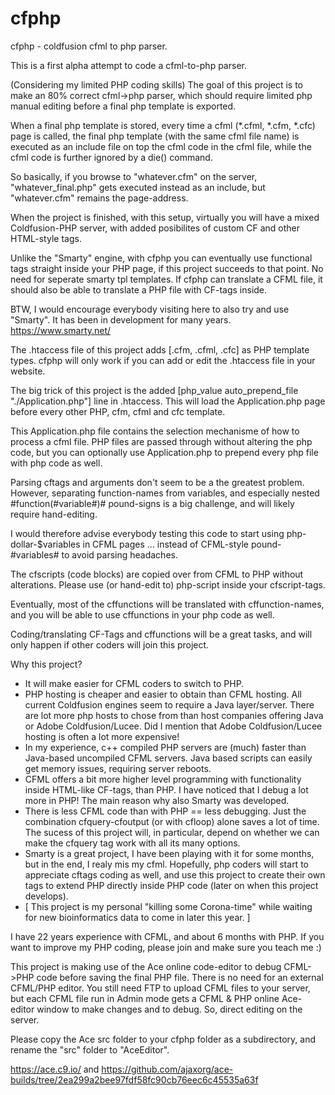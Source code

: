 # cfphp
cfphp - coldfusion cfml to php parser.

This is a first alpha attempt to code a cfml-to-php parser.

(Considering my limited PHP coding skills) The goal of this project is to make an 80% correct cfml->php parser, which should require limited php manual editing before a final php template is exported.

When a final php template is stored, every time a cfml (*.cfml, *.cfm, *.cfc) page is called, the final php template (with the same cfml file name) is executed as an include file on top the cfml code in the cfml file, while the cfml code is further ignored by a die() command.

So basically, if you browse to "whatever.cfm" on the server, "whatever_final.php" gets executed instead as an include, but "whatever.cfm" remains the page-address. 

When the project is finished, with this setup, virtually you will have a mixed Coldfusion-PHP server, with added posibilites of custom CF and other HTML-style tags.

Unlike the "Smarty" engine, with cfphp you can eventually use functional tags straight inside your PHP page, if this project succeeds to that point. No need for seperate smarty tpl templates. If cfphp can translate a CFML file, it should also be able to translate a PHP file with CF-tags inside.

BTW, I would encourage everybody visiting here to also try and use "Smarty". It has been in development for many years. https://www.smarty.net/


The .htaccess file of this project adds [.cfm, .cfml, .cfc] as PHP template types. cfphp will only work if you can add or edit the .htaccess file in your website.

The big trick of this project is the added [php_value auto_prepend_file "./Application.php"] line in .htaccess. This will load the Application.php page before every other PHP, cfm, cfml and cfc template. 

This Application.php file contains the selection mechanisme of how to process a cfml file. PHP files are passed through without altering the php code, but you can optionally use Application.php to prepend every php file with php code as well.


Parsing cftags and arguments don't seem to be a the greatest problem. However, separating function-names from variables, and especially nested #function(#variable#)# pound-signs is a big challenge, and will likely require hand-editing. 

I would therefore advise everybody testing this code to start using php-dollar-$variables in CFML pages ... instead of CFML-style pound-#variables# to avoid parsing headaches.

The cfscripts (code blocks) are copied over from CFML to PHP without alterations. Please use (or hand-edit to) php-script inside your cfscript-tags. 

Eventually, most of the cffunctions will be translated with cffunction-names, and you will be able to use cffunctions in your php code as well.

Coding/translating CF-Tags and cffunctions will be a great tasks, and will only happen if other coders will join this project. 


Why this project?

* It will make easier for CFML coders to switch to PHP.
* PHP hosting is cheaper and easier to obtain than CFML hosting. All current Coldfusion engines seem to require a Java layer/server. There are lot more php hosts to chose from than host companies offering Java or Adobe Coldfusion/Lucee. Did I mention that Adobe Coldfusion/Lucee hosting is often a lot more expensive!
* In my experience, c++ compiled PHP servers are (much) faster than Java-based uncompiled CFML servers. Java based scripts can easily get memory issues, requiring server reboots.
* CFML offers a bit more higher level programming with functionality inside HTML-like CF-tags, than PHP. I have noticed that I debug a lot more in PHP! The main reason why also Smarty was developed.
* There is less CFML code than with PHP == less debugging. Just the combination cfquery-cfoutput (or with cfloop) alone saves a lot of time. The sucess of this project will, in particular, depend on whether we can make the cfquery tag work with all its many options.
* Smarty is a great project, I have been playing with it for some months, but in the end, I realy mis my cfml. 
Hopefully, php coders will start to appreciate cftags coding as well, and use this project to create their own tags to extend PHP directly inside PHP code (later on when this project develops).
* [ This project is my personal "killing some Corona-time" while waiting for new bioinformatics data to come in later this year. ]

I have 22 years experience with CFML, and about 6 months with PHP. If you want to improve my PHP coding, please join and make sure you teach me :) 

This project is making use of the Ace online code-editor to debug CFML->PHP code before saving the final PHP file. There is no need for an external CFML/PHP editor. 
You still need FTP to upload CFML files to your server, but each CFML file run in Admin mode gets a CFML & PHP online Ace-editor window to make changes and to debug. So, direct editing on the server. 

Please copy the Ace src folder to your cfphp folder as a subdirectory, and rename the "src" folder to "AceEditor".

https://ace.c9.io/  and https://github.com/ajaxorg/ace-builds/tree/2ea299a2bee97fdf58fc90cb76eec6c45535a63f
 

